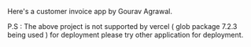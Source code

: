 Here's a customer invoice app by Gourav Agrawal.


P.S : The above project is not supported by vercel ( glob package 7.2.3 being used ) for deployment please try other application for deployment.

